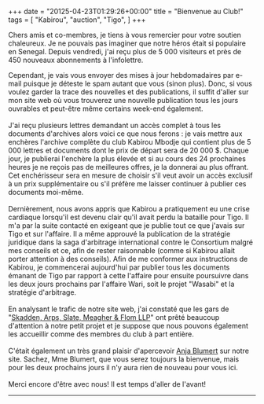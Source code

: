 +++
date = "20125-04-23T01:29:26+00:00"
title = "Bienvenue au Club!"
tags = [
    "Kabirou",
    "auction",
    "Tigo",
]
+++

Chers amis et co-membres, je tiens à vous remercier pour votre soutien chaleureux. Je ne pouvais pas imaginer que notre héros était si populaire en  Senegal. Depuis vendredi, j'ai reçu plus de 5 000 visiteurs  et près de 450 nouveaux abonnements à l'infolettre.
<!--more-->

Cependant, je vais vous envoyer des mises à jour hebdomadaires par e-mail puisque je déteste le spam autant que vous (sinon plus). Donc, si vous voulez garder la trace des nouvelles et des publications, il suffit d'aller sur mon site web où vous trouverez une nouvelle publication tous les jours ouvrables  et peut-être même certains week-end également.
<br></br>
J'ai reçu plusieurs lettres demandant un accès complet à tous les documents d'archives alors voici ce que nous ferons : je vais mettre aux enchères l'archive complète du club Kabirou Mbodje qui contient plus  de 5 000 lettres et documents dont le prix de départ sera de 20 000 $. Chaque jour, je publierai l'enchère la plus élevée et si au cours des 24 prochaines heures je ne reçois pas de meilleures offres, je la donnerai au plus offrant. Cet enchérisseur sera en mesure de choisir s'il veut avoir un accès exclusif à un prix supplémentaire ou s'il préfère me laisser continuer à publier ces documents moi-même.
<br></br>
Dernièrement, nous avons appris que Kabirou a pratiquement eu une crise cardiaque lorsqu'il est devenu clair qu'il avait perdu la bataille pour Tigo. Il m'a par la suite contacté en exigeant que je publie tout ce que j'avais sur Tigo et sur l'affaire. Il a même approuvé la publication de la stratégie juridique dans la saga d'arbitrage international contre le Consortium malgré mes conseils et ce, afin de rester raisonnable (comme si Kabirou allait porter attention à des conseils). Afin de me conformer aux instructions de Kabirou, je commencerai aujourd'hui par publier tous les documents émanant de Tigo par rapport à cette l'affaire pour ensuite poursuivre dans les deux jours prochains par l'affaire Wari, soit le projet "Wasabi" et la stratégie d'arbitrage.
<br></br>
En analysant le trafic de notre site web, j'ai constaté que les gars de "[Skadden, Arps, Slate, Meagher & Flom LLP](https://www.skadden.com/)" ont prêté beaucoup d'attention à notre petit projet et je suppose que nous pouvons également les accueillir comme des membres du club à part entière.
<br></br>
C'était également un très grand plaisir d'apercevoir  [Anja Blumert](mailto:anja.blumert@millicom.com) sur notre site. Sachez, Mme Blumert, que vous serez toujours la bienvenue, mais pour les deux prochains jours il n'y aura rien de nouveau pour vous ici.
<br></br>
Merci encore d'être avec nous! Il est temps d'aller de l'avant!
<hr>
